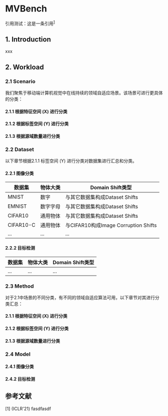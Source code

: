 

# MVBench

引用测试：这是一条引用<sup><a href="#ref1">1</a></sup>



## 1. Introduction

xxx



## 2. Workload

### 2.1 Scenario

我们聚焦于移动端计算机视觉中在线持续的领域自适应场景。该场景可进行更具体的分类：

#### 2.1.1 根据特征空间 (X) 进行分类

#### 2.1.2 根据标签空间 (Y) 进行分类

#### 2.1.3 根据源域数量进行分类



### 2.2 Dataset

以下章节根据2.1.1 标签空间 (Y) 进行分类对数据集进行汇总和分类。

#### 2.2.1 图像分类

| 数据集    | 物体大类 | Domain Shift类型                     |
| --------- | -------- | ------------------------------------ |
| MNIST     | 数字     | 与其它数据集构成Dataset Shifts       |
| EMNIST    | 数字字母 | 与其它数据集构成Dataset Shifts       |
| CIFAR10   | 通用物体 | 与其它数据集构成Dataset Shifts       |
| CIFAR10-C | 通用物体 | 与CIFAR10构成Image Corruption Shifts |
| ...       | ...      | ...                                  |

#### 2.2.2 目标检测

| 数据集 | 物体大类 | Domain Shift类型 |
| ------ | -------- | ---------------- |
| ...    | ...      | ...              |



### 2.3 Method

对于2.1中场景的不同分类，有不同的领域自适应算法可用，以下章节对其进行分类汇总：

#### 2.1.1 根据特征空间 (X) 进行分类

#### 2.1.2 根据标签空间 (Y) 进行分类

#### 2.1.3 根据源域数量进行分类



### 2.4 Model

#### 2.4.1 图像分类

#### 2.4.2 目标检测



## 参考文献

[1] <span id="ref1">(ICLR'21) fasdfasdf</span>


